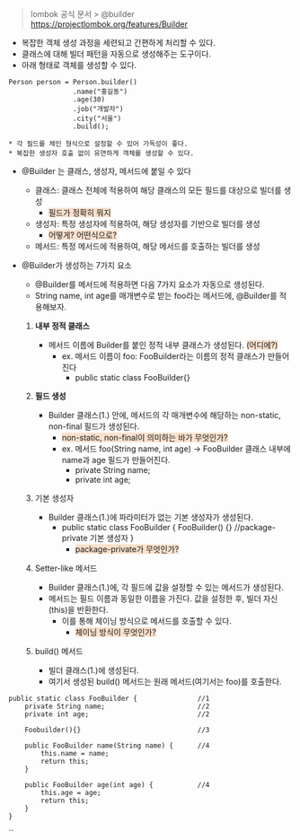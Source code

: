 > lombok 공식 문서 > @builder
> https://projectlombok.org/features/Builder

* 복잡한 객체 생성 과정을 세련되고 간편하게 처리할 수 있다.
* 클래스에 대해 빌더 패턴을 자동으로 생성해주는 도구이다.
* 아래 형태로 객체를 생성할 수 있다.
```
Person person = Person.builder()
				.name("홍길동")
				.age(30)
				.job("개발자") 
				.city("서울") 
				.build();
```
	* 각 필드를 체인 형식으로 설정할 수 있어 가독성이 좋다.
	* 복잡한 생성자 호출 없이 유연하게 객체를 생성할 수 있다.
	
* @Builder 는 클래스, 생성자, 메서드에 붙일 수 있다
	* 클래스: 클래스 전체에 적용하여 해당 클래스의 모든 필드를 대상으로 빌더를 생성
		* <span style="background:rgba(240, 107, 5, 0.2)">필드가 정확히 뭐지</span>
	* 생성자: 특정 생성자에 적용하여, 해당 생성자를 기반으로 빌더를 생성
		* <span style="background:rgba(240, 107, 5, 0.2)">어떻게? 어떤식으로?</span>
	* 메서드: 특정 메서드에 적용하여, 해당 메서드를 호출하는 빌더를 생성

* @Builder가 생성하는 7가지 요소
	* @Builder를 메서드에 적용하면 다음 7가지 요소가 자동으로 생성된다.
	* String name, int age를 매개변수로 받는 foo라는 메서드에, @Builder를 적용해보자.
	1. **내부 정적 클래스**
		* 메서드 이름에 Builder를 붙인 정적 내부 클래스가 생성된다. <span style="background:rgba(240, 107, 5, 0.2)">(어디에?)</span>
			* ex. 메서드 이름이 foo: FooBuilder라는 이름의 정적 클래스가 만들어진다
				* public static class FooBuilder{}

	2. **필드 생성**
		* Builder 클래스(1.) 안에, 메서드의 각 매개변수에 해당하는 non-static, non-final 필드가 생성된다.
			* <span style="background:rgba(240, 107, 5, 0.2)">non-static, non-final이 의미하는 바가 무엇인가?</span>
			* ex. 메서드 foo(String name, int age) → FooBuilder 클래스 내부에 name과 age 필드가 만들어진다.
				* private String name;
				* private int age;

	3. 기본 생성자
		* Builder 클래스(1.)에 파라미터가 없는 기본 생성자가 생성된다.
			* public static class FooBuilder {
				FooBuilder() {} //package-private 기본 생성자
				}
				* <span style="background:rgba(240, 107, 5, 0.2)"> package-private가 무엇인가?</span>

	4. Setter-like 메서드
		* Builder 클래스(1.)에, 각 필드에 값을 설정할 수 있는 메서드가 생성된다.
		* 메서드는 필드 이름과 동일한 이름을 가진다. 값을 설정한 후, 빌더 자신(this)을 반환한다.
			* 이를 통해 체이닝 방식으로 메서드를 호출할 수 있다.
				* <span style="background:rgba(240, 107, 5, 0.2)">체이닝 방식이 무엇인가?</span>

	5. build() 메서드
		* 빌더 클래스(1.)에 생성된다.
		* 여기서 생성된 build() 메서드는 원래 메서드(여기서는 foo)를 호출한다.

```
public static class FooBuilder {               //1
	private String name;                       //2
	private int age;                           //2
 
	Foobuilder(){}                             //3

	public FooBuilder name(String name) {      //4
		this.name = name;
		return this;
	}
	
	public FooBuilder age(int age) {           //4
		this.age = age;
		return this;
	}
}
```
``



